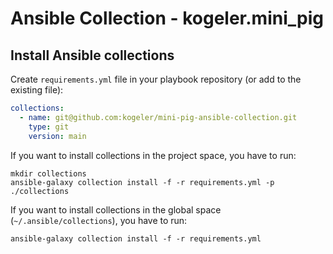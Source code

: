 # Ansible Collection - kogeler.mini_pig

## Install Ansible collections

Create `requirements.yml` file in your playbook repository (or add to the existing file):
```yaml
collections:
  - name: git@github.com:kogeler/mini-pig-ansible-collection.git
    type: git
    version: main
```

If you want to install collections in the project space, you have to run:
```commandline
mkdir collections
ansible-galaxy collection install -f -r requirements.yml -p ./collections
```

If you want to install collections in the global space (`~/.ansible/collections`),
you have to run:
```commandline
ansible-galaxy collection install -f -r requirements.yml
```

